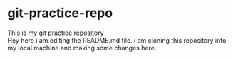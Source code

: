 # git-practice-repo
This is my git practice repository
<br>
Hey here i am editing the README.md file.
i am cloning this repository into my local machine and making some changes here.

